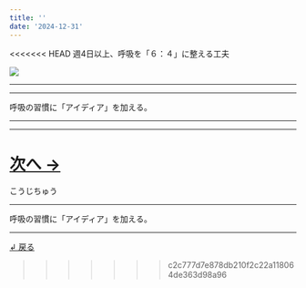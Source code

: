 ```yaml
---
title: ''
date: '2024-12-31'
---
```

<<<<<<< HEAD
週4日以上、呼吸を「６：４」に整える工夫

![](/images/3_b_01.jpg)
***
***
呼吸の習慣に「アイディア」を加える。
***
***
[ 次へ → ](/posts/3-02-1)
=======
こうじちゅう

***
呼吸の習慣に「アイディア」を加える。
***

[ ↲ 戻る ](/posts/3)
>>>>>>> c2c777d7e878db210f2c22a118064de363d98a96
